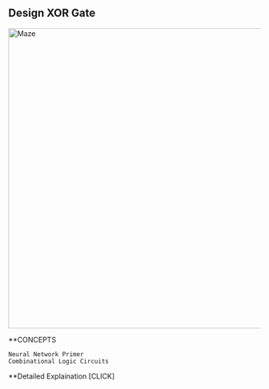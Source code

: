 ## Design XOR Gate

<img width="600" alt="Maze" src="https://user-images.githubusercontent.com/109574120/228084353-2b4f8c3a-6445-4a9f-bda7-b49d72968b8f.png">

**CONCEPTS

    Neural Network Primer
    Combinational Logic Circuits
   
**Detailed Explaination [CLICK]
